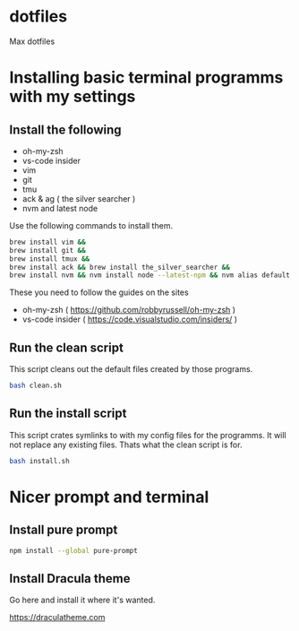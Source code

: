 # dotfiles
Max dotfiles

# Installing basic terminal programms with my settings
## Install the following
* oh-my-zsh
* vs-code insider
* vim
* git
* tmu
* ack & ag ( the silver searcher )
* nvm and latest node

Use the following commands to install them.
```bash
brew install vim &&
brew install git &&
brew install tmux &&
brew install ack && brew install the_silver_searcher &&
brew install nvm && nvm install node --latest-npm && nvm alias default node
```
These you need to follow the guides on the sites
* oh-my-zsh ( https://github.com/robbyrussell/oh-my-zsh )
* vs-code insider ( https://code.visualstudio.com/insiders/ )

## Run the clean script
This script cleans out the default files created by those programs.

```bash
bash clean.sh
```

## Run the install script
This script crates symlinks to with my config files for the programms. It will not replace any existing files. Thats what the clean script is for.

```bash
bash install.sh
```

# Nicer prompt and terminal
## Install pure prompt
```bash
npm install --global pure-prompt
```

## Install Dracula theme
Go here and install it where it's wanted.

https://draculatheme.com